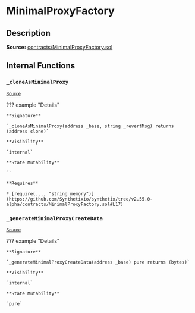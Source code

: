 # MinimalProxyFactory

## Description

**Source:** [contracts/MinimalProxyFactory.sol](https://github.com/Synthetixio/synthetix/tree/v2.55.0-alpha/contracts/MinimalProxyFactory.sol)

## Internal Functions

### `_cloneAsMinimalProxy`

<sub>[Source](https://github.com/Synthetixio/synthetix/tree/v2.55.0-alpha/contracts/MinimalProxyFactory.sol#L5)</sub>

??? example "Details"

    **Signature**

    `_cloneAsMinimalProxy(address _base, string _revertMsg) returns (address clone)`

    **Visibility**

    `internal`

    **State Mutability**

    ``

    **Requires**

    * [require(..., "string memory")](https://github.com/Synthetixio/synthetix/tree/v2.55.0-alpha/contracts/MinimalProxyFactory.sol#L17)

### `_generateMinimalProxyCreateData`

<sub>[Source](https://github.com/Synthetixio/synthetix/tree/v2.55.0-alpha/contracts/MinimalProxyFactory.sol#L20)</sub>

??? example "Details"

    **Signature**

    `_generateMinimalProxyCreateData(address _base) pure returns (bytes)`

    **Visibility**

    `internal`

    **State Mutability**

    `pure`
